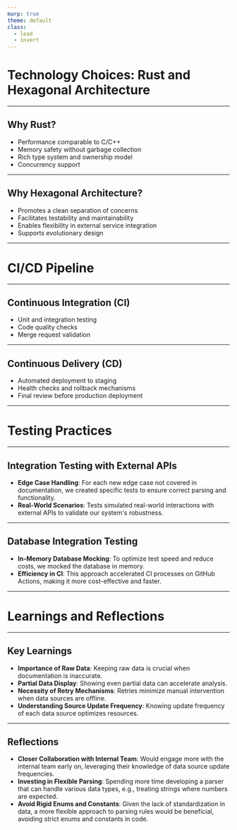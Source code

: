 ```yaml
---
marp: true
theme: default
class:
  - lead
  - invert
---
```


# **Technology Choices: Rust and Hexagonal Architecture**

---

## Why Rust?

- Performance comparable to C/C++
- Memory safety without garbage collection
- Rich type system and ownership model
- Concurrency support

---

## Why Hexagonal Architecture?

- Promotes a clean separation of concerns
- Facilitates testability and maintainability
- Enables flexibility in external service integration
- Supports evolutionary design

---

# **CI/CD Pipeline**

---

## Continuous Integration (CI)

- Unit and integration testing
- Code quality checks
- Merge request validation

---

## Continuous Delivery (CD)

- Automated deployment to staging
- Health checks and rollback mechanisms
- Final review before production deployment

---

# **Testing Practices**

---

## Integration Testing with External APIs

- **Edge Case Handling**: For each new edge case not covered in documentation, we created specific tests to ensure correct parsing and functionality.
- **Real-World Scenarios**: Tests simulated real-world interactions with external APIs to validate our system's robustness.

---

## Database Integration Testing

- **In-Memory Database Mocking**: To optimize test speed and reduce costs, we mocked the database in memory.
- **Efficiency in CI**: This approach accelerated CI processes on GitHub Actions, making it more cost-effective and faster.

---

# **Learnings and Reflections**

---

## Key Learnings

- **Importance of Raw Data**: Keeping raw data is crucial when documentation is inaccurate.
- **Partial Data Display**: Showing even partial data can accelerate analysis.
- **Necessity of Retry Mechanisms**: Retries minimize manual intervention when data sources are offline.
- **Understanding Source Update Frequency**: Knowing update frequency of each data source optimizes resources.

---

## Reflections

- **Closer Collaboration with Internal Team**: Would engage more with the internal team early on, leveraging their knowledge of data source update frequencies.
- **Investing in Flexible Parsing**: Spending more time developing a parser that can handle various data types, e.g., treating strings where numbers are expected.
- **Avoid Rigid Enums and Constants**: Given the lack of standardization in data, a more flexible approach to parsing rules would be beneficial, avoiding strict enums and constants in code.

